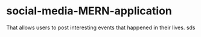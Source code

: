 # social-media-MERN-application
That allows users to post interesting events that happened in their lives.
sds
